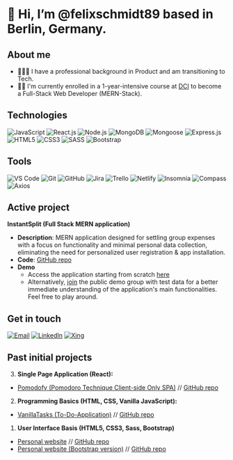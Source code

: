 <!-- @format -->

# 👋 Hi, I’m @felixschmidt89 based in Berlin, Germany.

## About me

- 👨🏻‍💻 I have a professional background in Product and am transitioning to Tech.
- 🧑‍🏫 I'm currently enrolled in a 1-year-intensive course at [DCI](https://digitalcareerinstitute.org/courses/web-development/) to become a Full-Stack Web Developer (MERN-Stack).

## Technologies

![JavaScript](https://img.shields.io/badge/JavaScript-F7DF1E?style=for-the-badge&logo=javascript&logoColor=black)
![React.js](https://img.shields.io/badge/React.js-61DAFB?style=for-the-badge&logo=react&logoColor=black)
![Node.js](https://img.shields.io/badge/Node.js-339933?style=for-the-badge&logo=node.js&logoColor=white)
![MongoDB](https://img.shields.io/badge/MongoDB-47A248?style=for-the-badge&logo=mongodb&logoColor=white)
![Mongoose](https://img.shields.io/badge/Mongoose-47A248?style=for-the-badge&logo=mongoose&logoColor=white)
![Express.js](https://img.shields.io/badge/Express.js-000000?style=for-the-badge&logo=express&logoColor=white)
![HTML5](https://img.shields.io/badge/HTML5-E34F26?style=for-the-badge&logo=html5&logoColor=white)
![CSS3](https://img.shields.io/badge/CSS3-1572B6?style=for-the-badge&logo=css3&logoColor=white)
![SASS](https://img.shields.io/badge/SASS-CC6699?style=for-the-badge&logo=sass&logoColor=white)
![Bootstrap](https://img.shields.io/badge/Bootstrap-563D7C?style=for-the-badge&logo=bootstrap&logoColor=white)

## Tools

![VS Code](https://img.shields.io/badge/Visual_Studio_Code-007ACC?style=for-the-badge&logo=visual-studio-code&logoColor=white)
![Git](https://img.shields.io/badge/Git-F05032?style=for-the-badge&logo=git&logoColor=white)
![GitHub](https://img.shields.io/badge/GitHub-181717?style=for-the-badge&logo=github&logoColor=white)
![Jira](https://img.shields.io/badge/Jira-0052CC?style=for-the-badge&logo=jira&logoColor=white)
![Trello](https://img.shields.io/badge/Trello-0079BF?style=for-the-badge&logo=trello&logoColor=white)
![Netlify](https://img.shields.io/badge/Netlify-00C7B7?style=for-the-badge&logo=netlify&logoColor=white)
![Insomnia](https://img.shields.io/badge/Insomnia-5849BE?style=for-the-badge&logo=insomnia&logoColor=white)
![Compass](https://img.shields.io/badge/MongoDB_Compass-4DB33D?style=for-the-badge&logo=mongodb&logoColor=white)
![Axios](https://img.shields.io/badge/Axios-007ACC?style=for-the-badge&logo=axios&logoColor=white)

## Active project  
**InstantSplit (Full Stack MERN application)**
- **Description**: MERN application designed for settling group expenses with a focus on functionality and minimal personal data collection, eliminating the need for personalized user registration & app installation.
- **Code**: [GitHub repo](https://github.com/felixschmidt89/InstantSpilt)
- **Demo**
  - Access the application starting from scratch [here](https://www.instantsplit.de/)
  - Alternatively, [join](https://www.instantsplit.de/join/Italy%20Trip%20(Public%20Demo)/EOUEPI) the public demo group with test data for a better immediate understanding of the application's main functionalities. Feel free to play around.


## Get in touch

[![Email](https://img.shields.io/badge/Email-%23D14836.svg?style=for-the-badge&logo=email&logoColor=white)](mailto:felix.schmidt@protonmail.com)
[![LinkedIn](https://img.shields.io/badge/linkedin-%230077B5.svg?&style=for-the-badge&logo=linkedin&logoColor=white)](https://www.linkedin.com/in/felixschmidt89/)
[![Xing](https://img.shields.io/badge/Xing-%230068AD.svg?style=for-the-badge&logo=xing&logoColor=white)](https://www.xing.com/profile/Felix_Schmidt083460)

## Past initial projects

3. **Single Page Application (React):**

- [Pomodofy (Pomodoro Technique Client-side Only SPA)](https://pomodofy.netlify.app/) // [GitHub repo](https://github.com/felixschmidt89/DCI_SPA_pomodofy)
2. **Programming Basics (HTML, CSS, Vanilla JavaScript):**

- [VanillaTasks (To-Do-Application)](https://vanillatasks.netlify.app/) // [GitHub repo](https://github.com/felixschmidt89/DCI_PB_VanillaTasks)

1. **User Interface Basis (HTML5, CSS3, Sass, Bootstrap)**

- [Personal website](https://uib-final-project.netlify.app/) // [GitHub repo](https://github.com/felixschmidt89/DCI_UIB_final-project)
- [Personal website (Bootstrap version)](https://uib-final-project-bootstrap-version.netlify.app/) // [GitHub repo](https://github.com/felixschmidt89/DCI_UIB_final-project-bootstrap)

